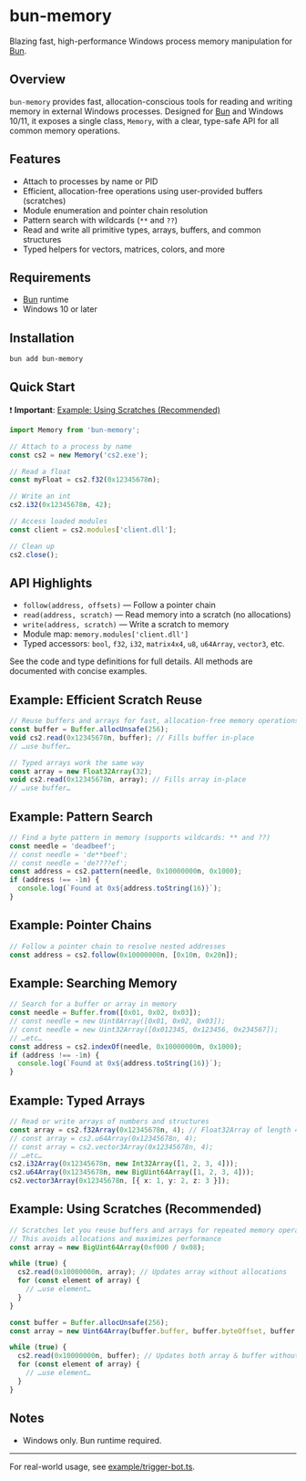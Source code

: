 # bun-memory

Blazing fast, high-performance Windows process memory manipulation for [Bun](https://bun.sh/).

## Overview

`bun-memory` provides fast, allocation-conscious tools for reading and writing memory in external Windows processes. Designed for [Bun](https://bun.sh/) and Windows 10/11, it exposes a single class, `Memory`, with a clear, type-safe API for all common memory operations.

## Features

- Attach to processes by name or PID
- Efficient, allocation-free operations using user-provided buffers (scratches)
- Module enumeration and pointer chain resolution
- Pattern search with wildcards (`**` and `??`)
- Read and write all primitive types, arrays, buffers, and common structures
- Typed helpers for vectors, matrices, colors, and more

## Requirements

- [Bun](https://bun.sh/) runtime
- Windows 10 or later

## Installation

```sh
bun add bun-memory
```

## Quick Start

❗ **Important**: [Example: Using Scratches (Recommended)](#example-using-scratches-recommended)

```ts
import Memory from 'bun-memory';

// Attach to a process by name
const cs2 = new Memory('cs2.exe');

// Read a float
const myFloat = cs2.f32(0x12345678n);

// Write an int
cs2.i32(0x12345678n, 42);

// Access loaded modules
const client = cs2.modules['client.dll'];

// Clean up
cs2.close();
```

## API Highlights

- `follow(address, offsets)` — Follow a pointer chain
- `read(address, scratch)` — Read memory into a scratch (no allocations)
- `write(address, scratch)` — Write a scratch to memory
- Module map: `memory.modules['client.dll']`
- Typed accessors: `bool`, `f32`, `i32`, `matrix4x4`, `u8`, `u64Array`, `vector3`, etc.

See the code and type definitions for full details. All methods are documented with concise examples.

## Example: Efficient Scratch Reuse

```ts
// Reuse buffers and arrays for fast, allocation-free memory operations
const buffer = Buffer.allocUnsafe(256);
void cs2.read(0x12345678n, buffer); // Fills buffer in-place
// …use buffer…
```

```ts
// Typed arrays work the same way
const array = new Float32Array(32);
void cs2.read(0x12345678n, array); // Fills array in-place
// …use buffer…
```

## Example: Pattern Search

```ts
// Find a byte pattern in memory (supports wildcards: ** and ??)
const needle = 'deadbeef';
// const needle = 'de**beef';
// const needle = 'de????ef';
const address = cs2.pattern(needle, 0x10000000n, 0x1000);
if (address !== -1n) {
  console.log(`Found at 0x${address.toString(16)}`);
}
```

## Example: Pointer Chains

```ts
// Follow a pointer chain to resolve nested addresses
const address = cs2.follow(0x10000000n, [0x10n, 0x20n]);
```

## Example: Searching Memory

```ts
// Search for a buffer or array in memory
const needle = Buffer.from([0x01, 0x02, 0x03]);
// const needle = new Uint8Array([0x01, 0x02, 0x03]);
// const needle = new Uint32Array([0x012345, 0x123456, 0x234567]);
// …etc…
const address = cs2.indexOf(needle, 0x10000000n, 0x1000);
if (address !== -1n) {
  console.log(`Found at 0x${address.toString(16)}`);
}
```

## Example: Typed Arrays

```ts
// Read or write arrays of numbers and structures
const array = cs2.f32Array(0x12345678n, 4); // Float32Array of length 4
// const array = cs2.u64Array(0x12345678n, 4);
// const array = cs2.vector3Array(0x12345678n, 4);
// …etc…
cs2.i32Array(0x12345678n, new Int32Array([1, 2, 3, 4]));
cs2.u64Array(0x12345678n, new BigUint64Array([1, 2, 3, 4]));
cs2.vector3Array(0x12345678n, [{ x: 1, y: 2, z: 3 }]);
```

## Example: Using Scratches (Recommended)

```ts
// Scratches let you reuse buffers and arrays for repeated memory operations
// This avoids allocations and maximizes performance
const array = new BigUint64Array(0xf000 / 0x08);

while (true) {
  cs2.read(0x10000000n, array); // Updates array without allocations
  for (const element of array) {
    // …use element…
  }
}
```

```ts
const buffer = Buffer.allocUnsafe(256);
const array = new Uint64Array(buffer.buffer, buffer.byteOffset, buffer.byteLength / 8);

while (true) {
  cs2.read(0x10000000n, buffer); // Updates both array & buffer without allocations
  for (const element of array) {
    // …use element…
  }
}
```

## Notes

- Windows only. Bun runtime required.

---

For real-world usage, see [example/trigger-bot.ts](example/trigger-bot.ts).
